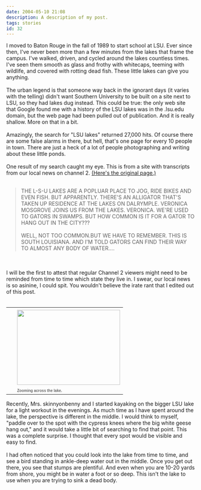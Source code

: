 ```yaml
---
date: 2004-05-10 21:08
description: A description of my post.
tags: stories
id: 32
---
```

I moved to Baton Rouge in the fall of 1989 to start school at LSU.  Ever since then, I've never been more than a few minutes from the lakes that frame the campus.  I've walked, driven, and cycled around the lakes countless times.  I've seen them smooth as glass and frothy with whitecaps, teeming with wildlife, and covered with rotting dead fish.  These little lakes can give you anything.<br />
<br />
The urban legend is that someone way back in the ignorant days (it varies with the telling) didn't want Southern University to be built on a site next to LSU, so they had lakes dug instead.  This could be true:  the only web site that Google found me with a history of the LSU lakes was in the .lsu.edu domain, but the web page had been pulled out of publication.  And it is really shallow.  More on that in a bit.<br />
<br />
Amazingly, the search for "LSU lakes" returned 27,000 hits.  Of course there are some false alarms in there, but hell, that's one page for every 10 people in town.  There are just a heck of a lot of people photographing and writing about these little ponds.<br />
<br />
One result of my search caught my eye.  This is from a site with transcripts from our local news on channel 2.  <a href="http://www.2theadvocate.com/scripts/042104/ten.htm" target="top" class ="mainbox">(Here's the original page.)</a><br />
<br />
<blockquote>THE L-S-U LAKES ARE A POPLUAR PLACE TO JOG, RIDE BIKES AND EVEN FISH. BUT APPARENTLY. THERE'S AN ALLIGATOR THAT'S TAKEN UP RESIDENCE AT THE LAKES ON DALRYMPLE. VERONICA MOSGROVE JOINS US FROM THE LAKES. VERONICA. WE'RE USED TO GATORS IN SWAMPS. BUT HOW COMMON IS IT FOR A GATOR TO HANG OUT IN THE CITY???<br />
<br />
WELL, NOT TOO COMMON.BUT WE HAVE TO REMEMBER. THIS IS SOUTH LOUISIANA. AND I'M TOLD GATORS CAN FIND THEIR WAY TO ALMOST ANY BODY OF WATER....</blockquote><br />
<br />
I will be the first to attest that regular Channel 2 viewers might need to be reminded from time to time which state they live in.  I swear, our local news is so asinine, I could spit.  You wouldn't believe the irate rant that I edited out of this post.<br />
<br />
<table cellpadding=0 cellspacing=0 border=0 align=right><tr><td width=5 rowspan=2><spacer type=block width=5 height=1></spacer></td><td width=275><img src="/img/Heather-kayak.JPG" height=200 width=275 aborder=0 vspace=4/></td></tr><tr><td width=275><font face="verdana, arial, geneva" size=1 color=#666666><b>Zooming across the lake.</b></font></td></tr></table><br />
<br />
Recently, Mrs. skinnyonbenny and I started kayaking on the bigger LSU lake for a light workout in the evenings.  As much time as I have spent around the lake, the perspective is different in the middle.  I would think to myself, "paddle over to the spot with the cypress knees where the big white geese hang out," and it would take a little bit of searching to find that point.  This was a complete surprise.  I thought that every spot would be visible and easy  to find.<br />
<br />
I had often noticed that you could look into the lake from time to time, and see a bird standing in ankle-deep water out in the middle.  Once you get out there, you see that stumps are plentiful.  And even when you are 10-20 yards from shore, you might be in water a foot or so deep.  This isn't the lake to use when you are trying to sink a dead body.<br />
<br />

